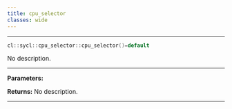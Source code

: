 ```yaml
---
title: cpu_selector
classes: wide
---
```



---

```cpp
cl::sycl::cpu_selector::cpu_selector()=default
```


No description.


---
**Parameters:**

**Returns:** No description.

---
